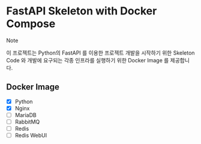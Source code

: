 # FastAPI Skeleton with Docker Compose

> [!Note]
> 이 프로젝트는 Python의 FastAPI 를 이용한 프로젝트 개발을 시작하기 위한 Skeleton Code 와 개발에 요구되는 각종 인프라를 실행하기 위한 Docker Image 를 제공합니다.

## Docker Image
- [x] Python
- [x] Nginx
- [ ] MariaDB
- [ ] RabbitMQ
- [ ] Redis
- [ ] Redis WebUI
